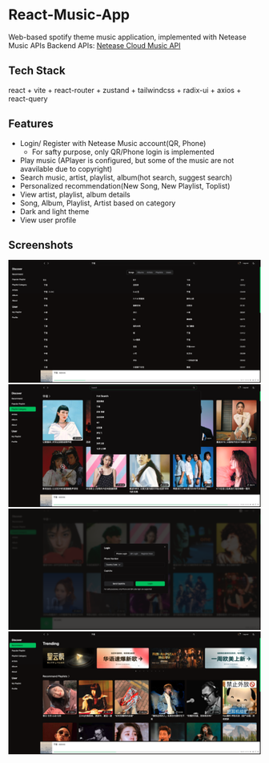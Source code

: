 # React-Music-App
Web-based spotify theme music application, implemented with Netease Music APIs
Backend APIs: [Netease Cloud Music API](https://gitlab.com/Binaryify/neteasecloudmusicapi)
## Tech Stack
react + vite + react-router + zustand + tailwindcss + radix-ui + axios + react-query

## Features
- Login/ Register with Netease Music account(QR, Phone)
    - For safty purpose, only QR/Phone login is implemented
- Play music (APlayer is configured, but some of the music are not avavilable due to copyright)
- Search music, artist, playlist, album(hot search, suggest search)
- Personalized recommendation(New Song, New Playlist, Toplist)
- View artist, playlist, album details
- Song, Album, Playlist, Artist based on category
- Dark and light theme
- View user profile

## Screenshots
![image](./public/screenshot1.png)
![image](./public/screenshot2.png)
![image](./public/screenshot3.png)
![image](./public/screenshot4.png)
